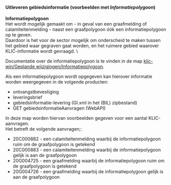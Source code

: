 #### Uitleveren gebiedsinformatie (voorbeelden met _Informatiepolygoon_)

**Informatiepolygoon**  \
Het wordt mogelijk gemaakt om - in geval van een graafmelding of calamiteitenmelding - naast een graafpolygoon óók een informatiepolygoon op te geven.  \
Daardoor is het voor de sector mogelijk om onderscheid te maken tussen het gebied waar gegraven gaat worden, en het ruimere gebied waarover KLIC-informatie wordt gevraagd.  \

Documentatie over de informatiepolygoon is te vinden in de map [klic-win/Geplande wijzigingen/Informatiepolygoon](https://github.com/kadaster/klic-win/tree/master/Geplande%20wijzigingen/Informatiepolygoon).

Als een informatiepolygoon wordt opgegeven kan hierover informatie worden weergegeven in de volgende producten:
- ontvangstbevestiging
- leveringsbrief
- gebiedsinformatie-levering (GI.xml in het (BIL) zipbestand)
- GET gebiedsinformatieAanvragen (WebAPI)

In deze map worden hiervan voorbeelden gegeven voor een aantal KLIC-aanvragen.  \
Het betreft de volgende aanvragen;:
- 20C000882 - een calamiteitenmelding waarbij de informatiepolygoon ruim om de graafpolygoon is getekend
- 20C000883 - een calamiteitenmelding waarbij de informatiepolygoon gelijk is aan de graafpolygoon
- 20G004725 - een graafmelding waarbij de informatiepolygoon ruim om de graafpolygoon is getekend
- 20G004726 - een graafmelding waarbij de informatiepolygoon gelijk is aan de graafpolygoon